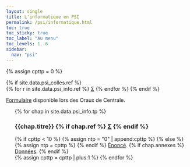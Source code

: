 ```yaml
---
layout: single
title: L'informatique en PSI
permalink: /psi/informatique.html
toc: true
toc_sticky: true
toc_label: "Au menu"
toc_levels: 1..6
sidebar:
  nav: "psi"
---
```


{% assign cpttp = 0 %}

{% if site.data.psi_colles.ref %}
<nobr>
{% for r in site.data.psi_info.ref %}
<a href="./psi_doc/ref/{{r.ref}}" class="ref">&Sigma;</a>
{% endfor %}
</nobr>
{% endif %}



<a href="{{site.data.psi_info.formulaire}}">Formulaire</a> disponible lors des Oraux de Centrale.

<ul start="0" style="list-style-type:none">
{% for chap in site.data.psi_info.tp %}
<li> <h3 id="#tp_{{ntp}}">{{chap.titre}}
{% if chap.ref %}
<a href="./psi_doc/ref/{{chap.ref}}" class="ref">&Sigma;</a>
{% endif %}</h3>
{% if cpttp < 10 %}
{% assign ntp = "0" | append:cpttp %}
{% else %}
{% assign ntp = cpttp %}
{% endif %}
<a href="./psi_doc/info/ipt-tp_e{{ntp}}.pdf">Énoncé</a>.
{% if chap.annexes %}
<a href="./psi_doc/info/ipt-tp_{{ntp}}.zip">Données</a>.
{% endif %}
</li>
{% assign cpttp = cpttp | plus:1 %}
{% endfor %}
</ul>
